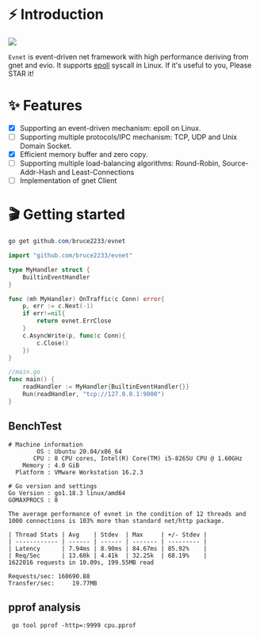 # ⚡ Introduction
![](https://s3.bmp.ovh/imgs/2022/08/09/7704dbff7cbff64c.png)

`Evnet` is event-driven net framework with high performance deriving from gnet and evio. It supports  [epoll](https://en.wikipedia.org/wiki/EpollNetty ) syscall in Linux. If it's useful to you, Please STAR it!

# ✨ Features

- [x] Supporting an event-driven mechanism: epoll on Linux.
- [ ] Supporting multiple protocols/IPC mechanism: TCP, UDP and Unix Domain Socket.
- [x] Efficient memory buffer and zero copy.
- [ ] Supporting multiple load-balancing algorithms: Round-Robin, Source-Addr-Hash and Least-Connections
- [ ] Implementation of gnet Client

# 🎬 Getting started
```powershell 
go get github.com/bruce2233/evnet
```

```go
import "github.com/bruce2233/evnet"

type MyHandler struct {
	BuiltinEventHandler
}

func (mh MyHandler) OnTraffic(c Conn) error{
	p, err := c.Next(-1)
    if err!=nil{
        return evnet.ErrClose
    }
    c.AsyncWrite(p, func(c Conn){
        c.Close()
    })
}

//main.go
func main() {
	readHandler := MyHandler{BuiltinEventHandler{}}
	Run(readHandler, "tcp://127.0.0.1:9000")
}
```

## BenchTest

```
# Machine information
        OS : Ubuntu 20.04/x86_64
       CPU : 8 CPU cores, Intel(R) Core(TM) i5-8265U CPU @ 1.60GHz
    Memory : 4.0 GiB
  Platform : VMware Workstation 16.2.3

# Go version and settings
Go Version : go1.18.3 linux/amd64
GOMAXPROCS : 8
```

```
The average performance of evnet in the condition of 12 threads and 1000 connections is 103% more than standard net/http package.

| Thread Stats | Avg    | Stdev  | Max     | +/- Stdev |
| ------------ | ------ | ------ | ------- | --------- |
| Latency      | 7.94ms | 8.90ms | 84.67ms | 85.92%    |
| Req/Sec      | 13.60k | 4.41k  | 32.25k  | 68.19%    |
1622016 requests in 10.09s, 199.55MB read

Requests/sec: 160690.88
Transfer/sec:     19.77MB
```

## pprof analysis
` go tool pprof -http=:9999 cpu.pprof`